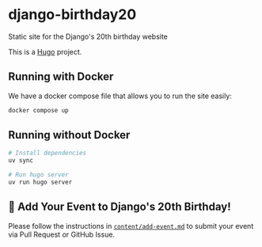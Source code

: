 # django-birthday20

Static site for the Django's 20th birthday website

This is a [Hugo](https://gohugo.io/) project.

Running with Docker
-------------------

We have a docker compose file that allows you to run the site easily:

```bash
docker compose up
```

Running without Docker
----------------------

```bash
# Install dependencies
uv sync

# Run hugo server
uv run hugo server
```

🎉 Add Your Event to Django's 20th Birthday!
---------------------

Please follow the instructions in [`content/add-event.md`](content/add-event.md) to submit your event via Pull Request or GitHub Issue.

